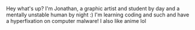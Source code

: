 Hey what's up? I'm Jonathan, a graphic artist and student by day and a mentally unstable human by night :)
I'm learning coding and such and have a hyperfixation on computer malware!
I also like anime lol

<!---
yxkimxrax/yxkimxrax is a ✨ special ✨ repository because its `README.md` (this file) appears on your GitHub profile.
You can click the Preview link to take a look at your changes.
--->
